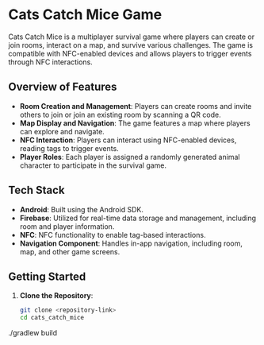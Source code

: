 # Cats Catch Mice Game

Cats Catch Mice is a multiplayer survival game where players can create or join rooms, interact on a map, and survive various challenges. The game is compatible with NFC-enabled devices and allows players to trigger events through NFC interactions.

## Overview of Features

- **Room Creation and Management**: Players can create rooms and invite others to join or join an existing room by scanning a QR code.
- **Map Display and Navigation**: The game features a map where players can explore and navigate.
- **NFC Interaction**: Players can interact using NFC-enabled devices, reading tags to trigger events.
- **Player Roles**: Each player is assigned a randomly generated animal character to participate in the survival game.

## Tech Stack

- **Android**: Built using the Android SDK.
- **Firebase**: Utilized for real-time data storage and management, including room and player information.
- **NFC**: NFC functionality to enable tag-based interactions.
- **Navigation Component**: Handles in-app navigation, including room, map, and other game screens.


## Getting Started

1. **Clone the Repository**:
   ```bash
   git clone <repository-link>
   cd cats_catch_mice

./gradlew build


